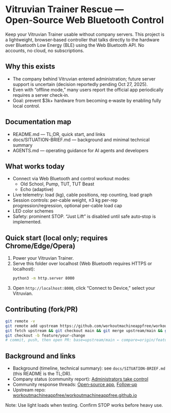 # Vitruvian Trainer Rescue — Open‑Source Web Bluetooth Control

Keep your Vitruvian Trainer usable without company servers. This project is a lightweight, browser‑based controller that talks directly to the hardware over Bluetooth Low Energy (BLE) using the Web Bluetooth API. No accounts, no cloud, no subscriptions.

## Why this exists
- The company behind Vitruvian entered administration; future server support is uncertain (decision reportedly pending Oct 27, 2025).
- Even with “offline mode,” many users report the official app periodically requires a server check‑in.
- Goal: prevent $3k+ hardware from becoming e‑waste by enabling fully local control.

## Documentation map
- README.md — TL;DR, quick start, and links
- docs/SITUATION-BRIEF.md — background and minimal technical summary
- AGENTS.md — operating guidance for AI agents and developers

## What works today
- Connect via Web Bluetooth and control workout modes:
  - Old School, Pump, TUT, TUT Beast
  - Echo (adaptive)
- Live telemetry: load (kg), cable positions, rep counting, load graph
- Session controls: per-cable weight, ±3 kg per-rep progression/regression, optional per-cable load cap
- LED color schemes
- Safety: prominent STOP. “Just Lift” is disabled until safe auto‑stop is implemented.

## Quick start (local only; requires Chrome/Edge/Opera)
1. Power your Vitruvian Trainer.
2. Serve this folder over localhost (Web Bluetooth requires HTTPS or localhost):
   ```bash
   python3 -m http.server 8000
   ```
3. Open `http://localhost:8000`, click “Connect to Device,” select your Vitruvian.

## Contributing (fork/PR)
```bash
git remote -v
git remote add upstream https://github.com/workoutmachineappfree/workoutmachineappfree.github.io.git
git fetch upstream && git checkout main && git merge upstream/main && git push origin main
git checkout -b feature/your-change
# commit, push, then open PR: base=upstream/main ← compare=origin/feature/your-change
```

## Background and links
- Background (timeline, technical summary): see `docs/SITUATION-BRIEF.md` (this README is the TL;DR).
- Company status (community report): [Administrators take control](https://www.reddit.com/r/Vitruvian_Form/comments/1nrwmnn/vitruvian_investments_administrators_take_control/)
- Community response threads: [Open‑source app](https://www.reddit.com/r/Vitruvian_Form/comments/1jiz966/open_source_app/), [Follow‑up](https://www.reddit.com/r/Vitruvian_Form/comments/1obx3ce/whatever_happened_to_this/)
- Upstream repo: [workoutmachineappfree/workoutmachineappfree.github.io](https://github.com/workoutmachineappfree/workoutmachineappfree.github.io)

Note: Use light loads when testing. Confirm STOP works before heavy use.